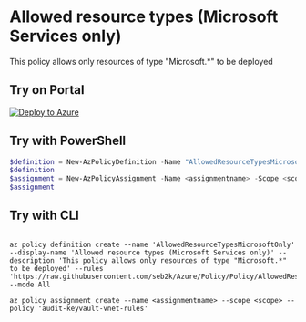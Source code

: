 # Allowed resource types (Microsoft Services only)

This policy allows only resources of type "Microsoft.*" to be deployed

## Try on Portal

[![Deploy to Azure](http://azuredeploy.net/deploybutton.png)](https://portal.azure.com/#blade/Microsoft_Azure_Policy/CreatePolicyDefinitionBlade/uri/https%3A%2F%2Fraw.githubusercontent.com%2seb2k%2Azure%2Policy%2Policy%2AllowedResourceTypesMicrosoftOnly%2azurepolicy.json)

## Try with PowerShell

````powershell
$definition = New-AzPolicyDefinition -Name "AllowedResourceTypesMicrosoftOnly" -DisplayName "Allowed resource types (Microsoft Services only)" -description "This policy allows only resources of type "Microsoft.*" to be deployed" -Policy 'https://raw.githubusercontent.com/seb2k/Azure/Policy/Policy/AllowedResourceTypesMicrosoftOnly/azurepolicy.rules.json' -Mode All
$definition
$assignment = New-AzPolicyAssignment -Name <assignmentname> -Scope <scope> -PolicyDefinition $definition
$assignment 
````

## Try with CLI

````cli

az policy definition create --name 'AllowedResourceTypesMicrosoftOnly' --display-name 'Allowed resource types (Microsoft Services only)' --description 'This policy allows only resources of type "Microsoft.*" to be deployed' --rules 'https://raw.githubusercontent.com/seb2k/Azure/Policy/Policy/AllowedResourceTypesMicrosoftOnly/azurepolicy.rules.json' --mode All

az policy assignment create --name <assignmentname> --scope <scope> --policy 'audit-keyvault-vnet-rules' 

````
